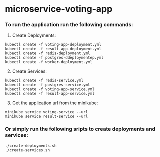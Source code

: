 # microservice-voting-app

### To run the application run the following commands:

1. Create Deployments:

```
kubectl create -f voting-app-deployment.yml
kubectl create -f result-app-deployment.yml
kubectl create -f redis-deployment.yml
kubectl create -f postgres-ddeploymentep.yml
kubectl create -f worker-deployment.yml
```

2. Create Services:

```
kubectl create -f redis-service.yml
kubectl create -f postgres-service.yml
kubectl create -f voting-app-service.yml
kubectl create -f result-app-service.yml
```

3. Get the application url from the minikube:

```
minikube service voting-service --url
minikube service result-service --url
```

### Or simply run the following sripts to create deployments and services:

```
./create-deployments.sh 
./create-services.sh 
```